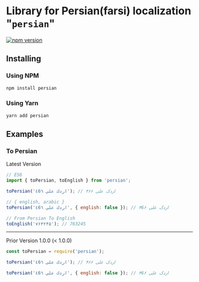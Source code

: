 # Library for Persian(farsi) localization "`persian`"

[![npm version](https://badge.fury.io/js/persian.svg)](https://badge.fury.io/js/persian)

## Installing

### Using NPM

```bash
npm install persian
```

### Using Yarn

```bash
yarn add persian
```

## Examples

### To Persian

Latest Version

```javascript
// ES6
import { toPersian, toEnglish } from 'persian';

toPersian('اردك علي ٤6٦'); // اردک علی ۴۶۶

// { english, arabic }
toPersian('اردك علي ٤6٦', { english: false }); // اردک علی ۴6۶

// From Persian To English
toEnglish('۷۶۳۲۴۵'); // 763245

```

___

Prior Version 1.0.0 (< 1.0.0)

```javascript
const toPersian = require('persian');

toPersian('اردك علي ٤6٦'); // اردک علی ۴۶۶

toPersian('اردك علي ٤6٦', { english: false }); // اردک علی ۴6۶

```
